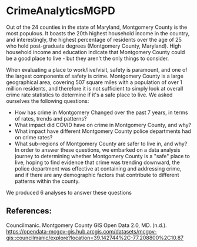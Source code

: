 # CrimeAnalyticsMGPD
Out of the 24 counties in the state of Maryland, Montgomery County is the most populous. It boasts the 20th highest household income in the country, and interestingly, the highest percentage of residents over the age of 25 who hold post-graduate degrees (Montgomery County, Maryland). High household income and education indicate that Montgomery County could be a good place to live - but they aren't the only things to consider.

When evaluating a place to work/live/visit, safety is paramount, and one of the largest components of safety is crime. Montgomery County is a large geographical area, covering 507 square miles with a population of over 1 million residents, and therefore it is not sufficient to simply look at overall crime rate statistics to determine if it's a safe place to live. We asked ourselves the following questions:

- How has crime in Montgomery Changed over the past 7 years, in terms of rates, trends and patterns?
- What impact did COVID have on crime in Montgomery County, and why?
- What impact have different Montgomery County police departments had on crime rates?
- What sub-regions of Montgomery County are safer to live in, and why?
In order to answer these questions, we embarked on a data analysis journey to determining whether Montgomery County is a "safe" place to live, hoping to find evidence that crime was trending downward, the police department was effective at containing and addressing crime, and if there are any demographic factors that contribute to different patterns within the county.

We produced 6 analyses to answer these questions

## References:
Councilmanic. Montgomery County GIS Open Data 2.0, MD. (n.d.). https://opendata-mcgov-gis.hub.arcgis.com/datasets/mcgov-gis::councilmanic/explore?location=39.142744%2C-77.208800%2C10.87
